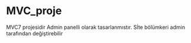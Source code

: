 # MVC_proje
MVC7 projesidir
Admin panelli olarak tasarlanmıstır.
Sİte bölümkeri admin tarafından değiştirebilir
